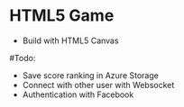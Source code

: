 # HTML5 Game
 - Build with HTML5 Canvas
 
#Todo: 
 - Save score ranking in Azure Storage
 - Connect with other user with Websocket
 - Authentication with Facebook